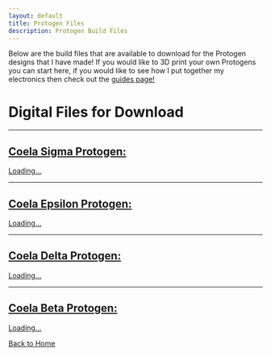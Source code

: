 ```yaml
---
layout: default
title: Protogen Files
description: Protogen Build Files
---
```


Below are the build files that are available to download for the Protogen designs that I have made! If you would like to 3D print your own Protogens you can start here, if you would like to see how I put together my electronics then check out the [guides page!](./Guides.html)

# Digital Files for Download
* * *

## [Coela Sigma Protogen:](https://coelacant1.gumroad.com/l/coelaprotogenv1)
<script src="https://gumroad.com/js/gumroad-embed.js"></script>
<div class="gumroad-product-embed"><a href="https://coelacant1.gumroad.com/l/SigmaProtogenV1">Loading...</a></div>

* * *

## [Coela Epsilon Protogen:](https://coelacant1.gumroad.com/l/coelaprotogenv1)
<script src="https://gumroad.com/js/gumroad-embed.js"></script>
<div class="gumroad-product-embed"><a href="https://coelacant1.gumroad.com/l/coelaepsilonprotogenv1">Loading...</a></div>

* * *

## [Coela Delta Protogen:](https://coelacant1.gumroad.com/l/coeladeltaprotogenv1)
<script src="https://gumroad.com/js/gumroad-embed.js"></script>
<div class="gumroad-product-embed"><a href="https://coelacant1.gumroad.com/l/coeladeltaprotogenv1">Loading...</a></div>

* * *

## [Coela Beta Protogen:](https://coelacant1.gumroad.com/l/coelaprotogenv1)
<script src="https://gumroad.com/js/gumroad-embed.js"></script>
<div class="gumroad-product-embed"><a href="https://coelacant1.gumroad.com/l/coelaprotogenv1">Loading...</a></div>

[Back to Home](./)
